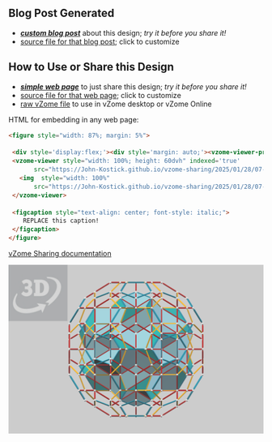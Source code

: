 
## Blog Post Generated

 - [***custom blog post***](<https://John-Kostick.github.io/vzome-sharing/2025/01/28/6--axis-120-cell-construction-07-57-10.html>) about this design; *try it before you share it!*
 - [source file for that blog post](<https://github.com/John-Kostick/vzome-sharing/edit/main/_posts/2025-01-28-6--axis-120-cell-construction-07-57-10.md>); click to customize
 


## How to Use or Share this Design

 - [***simple web page***](<https://John-Kostick.github.io/vzome-sharing/2025/01/28/07-57-10-6--axis-120-cell-construction/>) to just share this design; *try it before you share it!*
 - [source file for that web page](<https://github.com/John-Kostick/vzome-sharing/edit/main/2025/01/28/07-57-10-6--axis-120-cell-construction/index.md>); click to customize
 - [raw vZome file](<https://raw.githubusercontent.com/John-Kostick/vzome-sharing/main/2025/01/28/07-57-10-6--axis-120-cell-construction/6--axis-120-cell-construction.vZome>) to use in vZome desktop or vZome Online
 
 HTML for embedding in any web page:
 ```html
<figure style="width: 87%; margin: 5%">
  
  <div style='display:flex;'><div style='margin: auto;'><vzome-viewer-previous label='prev step'></vzome-viewer-previous><vzome-viewer-next label='next step'></vzome-viewer-next></div></div>
  <vzome-viewer style="width: 100%; height: 60dvh" indexed='true'
        src="https://John-Kostick.github.io/vzome-sharing/2025/01/28/07-57-10-6--axis-120-cell-construction/6--axis-120-cell-construction.vZome" >
    <img  style="width: 100%"
        src="https://John-Kostick.github.io/vzome-sharing/2025/01/28/07-57-10-6--axis-120-cell-construction/6--axis-120-cell-construction.png" >
  </vzome-viewer>

  <figcaption style="text-align: center; font-style: italic;">
     REPLACE this caption!
  </figcaption>
</figure>

 ```

[vZome Sharing documentation](https://vzome.github.io/vzome/sharing.html#how-it-works)

![Image](<6--axis-120-cell-construction.png>)

